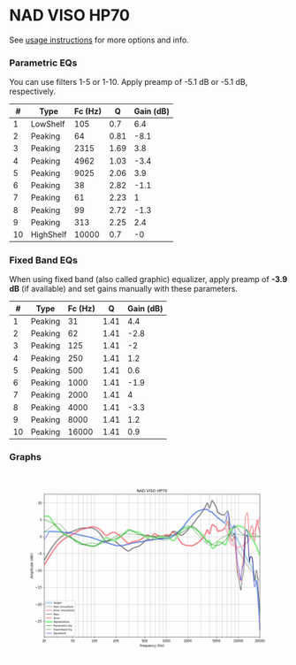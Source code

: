 # NAD VISO HP70
See [usage instructions](https://github.com/jaakkopasanen/AutoEq#usage) for more options and info.

### Parametric EQs
You can use filters 1-5 or 1-10. Apply preamp of -5.1 dB or -5.1 dB, respectively.

|   # | Type      |   Fc (Hz) |    Q |   Gain (dB) |
|-----|-----------|-----------|------|-------------|
|   1 | LowShelf  |       105 | 0.7  |         6.4 |
|   2 | Peaking   |        64 | 0.81 |        -8.1 |
|   3 | Peaking   |      2315 | 1.69 |         3.8 |
|   4 | Peaking   |      4962 | 1.03 |        -3.4 |
|   5 | Peaking   |      9025 | 2.06 |         3.9 |
|   6 | Peaking   |        38 | 2.82 |        -1.1 |
|   7 | Peaking   |        61 | 2.23 |         1   |
|   8 | Peaking   |        99 | 2.72 |        -1.3 |
|   9 | Peaking   |       313 | 2.25 |         2.4 |
|  10 | HighShelf |     10000 | 0.7  |        -0   |

### Fixed Band EQs
When using fixed band (also called graphic) equalizer, apply preamp of **-3.9 dB** (if available) and set gains manually with these parameters.

|   # | Type    |   Fc (Hz) |    Q |   Gain (dB) |
|-----|---------|-----------|------|-------------|
|   1 | Peaking |        31 | 1.41 |         4.4 |
|   2 | Peaking |        62 | 1.41 |        -2.8 |
|   3 | Peaking |       125 | 1.41 |        -2   |
|   4 | Peaking |       250 | 1.41 |         1.2 |
|   5 | Peaking |       500 | 1.41 |         0.6 |
|   6 | Peaking |      1000 | 1.41 |        -1.9 |
|   7 | Peaking |      2000 | 1.41 |         4   |
|   8 | Peaking |      4000 | 1.41 |        -3.3 |
|   9 | Peaking |      8000 | 1.41 |         1.2 |
|  10 | Peaking |     16000 | 1.41 |         0.9 |

### Graphs
![](./NAD%20VISO%20HP70.png)
